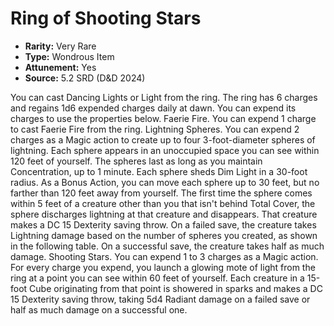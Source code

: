 # Ring of Shooting Stars

- **Rarity:** Very Rare
- **Type:** Wondrous Item
- **Attunement:** Yes
- **Source:** 5.2 SRD (D&D 2024)

You can cast Dancing Lights or Light from the ring. The ring has 6 charges and regains 1d6 expended charges daily at dawn. You can expend its charges to use the properties below. Faerie Fire. You can expend 1 charge to cast Faerie Fire from the ring. Lightning Spheres. You can expend 2 charges as a Magic action to create up to four 3-foot-diameter spheres of lightning. Each sphere appears in an unoccupied space you can see within 120 feet of yourself. The spheres last as long as you maintain Concentration, up to 1 minute. Each sphere sheds Dim Light in a 30-foot radius. As a Bonus Action, you can move each sphere up to 30 feet, but no farther than 120 feet away from yourself. The first time the sphere comes within 5 feet of a creature other than you that isn't behind Total Cover, the sphere discharges lightning at that creature and disappears. That creature makes a DC 15 Dexterity saving throw. On a failed save, the creature takes Lightning damage based on the number of spheres you created, as shown in the following table. On a successful save, the creature takes half as much damage. Shooting Stars. You can expend 1 to 3 charges as a Magic action. For every charge you expend, you launch a glowing mote of light from the ring at a point you can see within 60 feet of yourself. Each creature in a 15-foot Cube originating from that point is showered in sparks and makes a DC 15 Dexterity saving throw, taking 5d4 Radiant damage on a failed save or half as much damage on a successful one.

